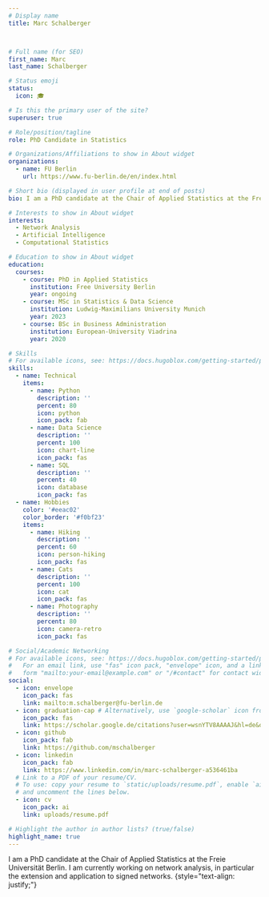 ```yaml
---
# Display name
title: Marc Schalberger



# Full name (for SEO)
first_name: Marc
last_name: Schalberger

# Status emoji
status:
  icon: 🎓

# Is this the primary user of the site?
superuser: true

# Role/position/tagline
role: PhD Candidate in Statistics

# Organizations/Affiliations to show in About widget
organizations:
  - name: FU Berlin
    url: https://www.fu-berlin.de/en/index.html

# Short bio (displayed in user profile at end of posts)
bio: I am a PhD candidate at the Chair of Applied Statistics at the Freie Universität Berlin. I am currently working on network analysis, in particular the extension and application to signed networks.

# Interests to show in About widget
interests:
  - Network Analysis
  - Artificial Intelligence
  - Computational Statistics

# Education to show in About widget
education:
  courses:
    - course: PhD in Applied Statistics
      institution: Free University Berlin
      year: ongoing
    - course: MSc in Statistics & Data Science
      institution: Ludwig-Maximilians University Munich
      year: 2023
    - course: BSc in Business Administration
      institution: European-University Viadrina
      year: 2020

# Skills
# For available icons, see: https://docs.hugoblox.com/getting-started/page-builder/#icons
skills:
  - name: Technical
    items:
      - name: Python
        description: ''
        percent: 80
        icon: python
        icon_pack: fab
      - name: Data Science
        description: ''
        percent: 100
        icon: chart-line
        icon_pack: fas
      - name: SQL
        description: ''
        percent: 40
        icon: database
        icon_pack: fas
  - name: Hobbies
    color: '#eeac02'
    color_border: '#f0bf23'
    items:
      - name: Hiking
        description: ''
        percent: 60
        icon: person-hiking
        icon_pack: fas
      - name: Cats
        description: ''
        percent: 100
        icon: cat
        icon_pack: fas
      - name: Photography
        description: ''
        percent: 80
        icon: camera-retro
        icon_pack: fas

# Social/Academic Networking
# For available icons, see: https://docs.hugoblox.com/getting-started/page-builder/#icons
#   For an email link, use "fas" icon pack, "envelope" icon, and a link in the
#   form "mailto:your-email@example.com" or "/#contact" for contact widget.
social:
  - icon: envelope
    icon_pack: fas
    link: mailto:m.schalberger@fu-berlin.de
  - icon: graduation-cap # Alternatively, use `google-scholar` icon from `ai` icon pack
    icon_pack: fas
    link: https://scholar.google.de/citations?user=wsnYTV8AAAAJ&hl=de&oi=ao
  - icon: github
    icon_pack: fab
    link: https://github.com/mschalberger
  - icon: linkedin
    icon_pack: fab
    link: https://www.linkedin.com/in/marc-schalberger-a536461ba
  # Link to a PDF of your resume/CV.
  # To use: copy your resume to `static/uploads/resume.pdf`, enable `ai` icons in `params.yaml`,
  # and uncomment the lines below.
  - icon: cv
    icon_pack: ai
    link: uploads/resume.pdf

# Highlight the author in author lists? (true/false)
highlight_name: true
---
```


I am a PhD candidate at the Chair of Applied Statistics at the Freie Universität Berlin. I am currently working on network analysis, in particular the extension and application to signed networks.
{style="text-align: justify;"}

